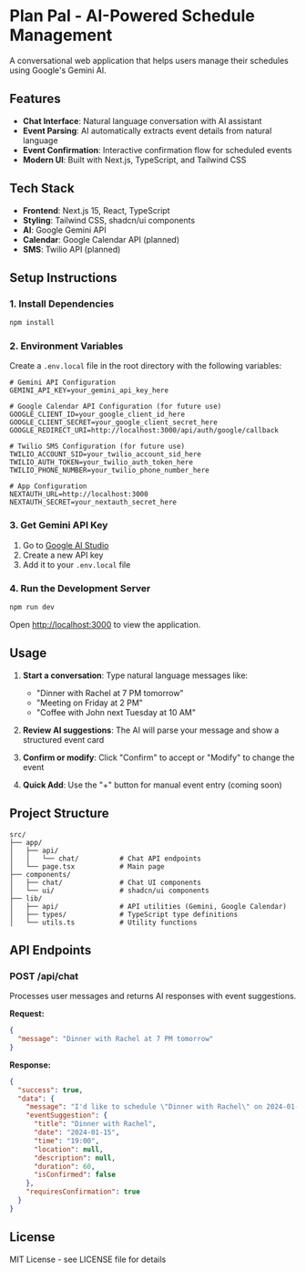 # Plan Pal - AI-Powered Schedule Management

A conversational web application that helps users manage their schedules using Google's Gemini AI.

## Features

- **Chat Interface**: Natural language conversation with AI assistant
- **Event Parsing**: AI automatically extracts event details from natural language
- **Event Confirmation**: Interactive confirmation flow for scheduled events
- **Modern UI**: Built with Next.js, TypeScript, and Tailwind CSS

## Tech Stack

- **Frontend**: Next.js 15, React, TypeScript
- **Styling**: Tailwind CSS, shadcn/ui components
- **AI**: Google Gemini API
- **Calendar**: Google Calendar API (planned)
- **SMS**: Twilio API (planned)

## Setup Instructions

### 1. Install Dependencies

```bash
npm install
```

### 2. Environment Variables

Create a `.env.local` file in the root directory with the following variables:

```env
# Gemini API Configuration
GEMINI_API_KEY=your_gemini_api_key_here

# Google Calendar API Configuration (for future use)
GOOGLE_CLIENT_ID=your_google_client_id_here
GOOGLE_CLIENT_SECRET=your_google_client_secret_here
GOOGLE_REDIRECT_URI=http://localhost:3000/api/auth/google/callback

# Twilio SMS Configuration (for future use)
TWILIO_ACCOUNT_SID=your_twilio_account_sid_here
TWILIO_AUTH_TOKEN=your_twilio_auth_token_here
TWILIO_PHONE_NUMBER=your_twilio_phone_number_here

# App Configuration
NEXTAUTH_URL=http://localhost:3000
NEXTAUTH_SECRET=your_nextauth_secret_here
```

### 3. Get Gemini API Key

1. Go to [Google AI Studio](https://makersuite.google.com/app/apikey)
2. Create a new API key
3. Add it to your `.env.local` file

### 4. Run the Development Server

```bash
npm run dev
```

Open [http://localhost:3000](http://localhost:3000) to view the application.

## Usage

1. **Start a conversation**: Type natural language messages like:
   - "Dinner with Rachel at 7 PM tomorrow"
   - "Meeting on Friday at 2 PM"
   - "Coffee with John next Tuesday at 10 AM"

2. **Review AI suggestions**: The AI will parse your message and show a structured event card

3. **Confirm or modify**: Click "Confirm" to accept or "Modify" to change the event

4. **Quick Add**: Use the "+" button for manual event entry (coming soon)

## Project Structure

```
src/
├── app/
│   ├── api/
│   │   └── chat/          # Chat API endpoints
│   └── page.tsx           # Main page
├── components/
│   ├── chat/              # Chat UI components
│   └── ui/                # shadcn/ui components
├── lib/
│   ├── api/               # API utilities (Gemini, Google Calendar)
│   ├── types/             # TypeScript type definitions
│   └── utils.ts           # Utility functions
```

## API Endpoints

### POST /api/chat

Processes user messages and returns AI responses with event suggestions.

**Request:**
```json
{
  "message": "Dinner with Rachel at 7 PM tomorrow"
}
```

**Response:**
```json
{
  "success": true,
  "data": {
    "message": "I'd like to schedule \"Dinner with Rachel\" on 2024-01-15 at 19:00. Does this look correct?",
    "eventSuggestion": {
      "title": "Dinner with Rachel",
      "date": "2024-01-15",
      "time": "19:00",
      "location": null,
      "description": null,
      "duration": 60,
      "isConfirmed": false
    },
    "requiresConfirmation": true
  }
}
```
## License

MIT License - see LICENSE file for details
